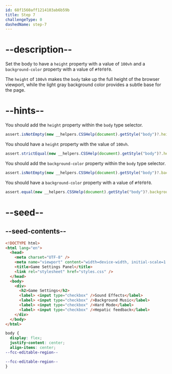 ```yaml
---
id: 68f1560aff1214103ab6b59b
title: Step 7
challengeType: 0
dashedName: step-7
---
```


# --description--

Set the body to have a `height` property with a value of `100vh` and a `background-color` property with a value of `#f0f0f0`.

The `height` of `100vh` makes the `body` take up the full height of the browser viewport, while the light gray background color provides a subtle base for the page.

# --hints--

You should add the `height` property within the `body` type selector.

```js
assert.isNotEmpty(new __helpers.CSSHelp(document).getStyle("body")?.height);
```

You should have a `height` property with the value of `100vh`.

```js
assert.strictEqual(new __helpers.CSSHelp(document).getStyle("body")?.height, "100vh");
```

You should add the `background-color` property within the `body` type selector.

```js
assert.isNotEmpty(new __helpers.CSSHelp(document).getStyle("body")?.backgroundColor);
```

You should have a `background-color` property with a value of `#f0f0f0`.

```js
assert.equal(new __helpers.CSSHelp(document).getStyle("body")?.backgroundColor, "rgb(240, 240, 240)");
```

# --seed--

## --seed-contents--

```html
<!DOCTYPE html>
<html lang="en">
  <head>
    <meta charset="UTF-8" />
    <meta name="viewport" content="width=device-width, initial-scale=1.0" />
    <title>Game Settings Panel</title>
    <link rel="stylesheet" href="styles.css" />
  </head>
  <body>
    <div>
      <h2>Game Settings</h2>
      <label> <input type="checkbox" />Sound Effects</label>
      <label> <input type="checkbox" />Background Music</label>
      <label> <input type="checkbox" />Hard Mode</label>
      <label> <input type="checkbox" />Hepatic feedback</label>
    </div>
  </body>
</html>
```

```css
body {
  display: flex;
  justify-content: center;
  align-items: center;
--fcc-editable-region--

--fcc-editable-region--
}
```
